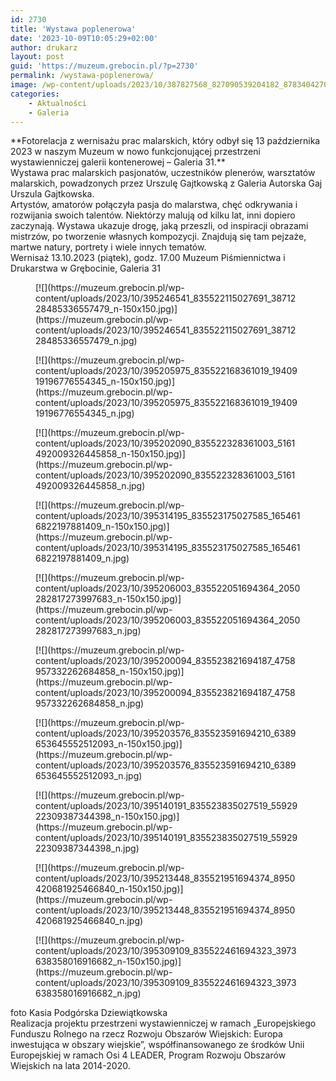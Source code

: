 ```yaml
---
id: 2730
title: 'Wystawa poplenerowa'
date: '2023-10-09T10:05:29+02:00'
author: drukarz
layout: post
guid: 'https://muzeum.grebocin.pl/?p=2730'
permalink: /wystawa-poplenerowa/
image: /wp-content/uploads/2023/10/387827568_827090539204182_8783404270078384064_n.jpg
categories:
    - Aktualności
    - Galeria
---
```


<div class="" dir="auto"><div class="x1iorvi4 x1pi30zi x1l90r2v x1swvt13" data-ad-comet-preview="message" data-ad-preview="message" id=":r2s4:"><div class="x78zum5 xdt5ytf xz62fqu x16ldp7u"><div class="xu06os2 x1ok221b"><div class="xdj266r x11i5rnm xat24cr x1mh8g0r x1vvkbs x126k92a"><div dir="auto">**Fotorelacja z wernisażu prac malarskich, który odbył się 13 października 2023 w naszym Muzeum w nowo funkcjonującej przestrzeni wystawienniczej galerii kontenerowej – Galeria 31.**</div></div><div dir="auto"></div><div dir="auto"><div class="x11i5rnm xat24cr x1mh8g0r x1vvkbs xtlvy1s x126k92a"><div dir="auto">Wystawa prac malarskich pasjonatów, uczestników plenerów, warsztatów malarskich, powadzonych przez Urszulę Gajtkowską z <span class="xt0psk2">Galeria Autorska Gaj Urszula Gajtkowska</span>.</div></div><div dir="auto"></div><div class="x11i5rnm xat24cr x1mh8g0r x1vvkbs xtlvy1s x126k92a"><div dir="auto">Artystów, amatorów połączyła pasja do malarstwa, chęć odkrywania i rozwijania swoich talentów. Niektórzy malują od kilku lat, inni dopiero zaczynają. Wystawa ukazuje drogę, jaką przeszli, od inspiracji obrazami mistrzów, po tworzenie własnych kompozycji. Znajdują się tam pejzaże, martwe natury, portrety i wiele innych tematów.</div></div><div class="x11i5rnm xat24cr x1mh8g0r x1vvkbs xtlvy1s x126k92a"><div dir="auto">Wernisaż 13.10.2023 (piątek), godz. 17.00 <span class="xt0psk2">Muzeum Piśmiennictwa i Drukarstwa w Grębocinie</span>, Galeria 31</div></div></div></div><div dir="auto"></div><div class="xu06os2 x1ok221b"><div dir="auto"><div class="gallery galleryid-2730 gallery-columns-5 gallery-size-thumbnail" id="gallery-40"><figure class="gallery-item"><div class="gallery-icon landscape"> [![](https://muzeum.grebocin.pl/wp-content/uploads/2023/10/395246541_835522115027691_3871228485336557479_n-150x150.jpg)](https://muzeum.grebocin.pl/wp-content/uploads/2023/10/395246541_835522115027691_3871228485336557479_n.jpg) </div></figure><figure class="gallery-item"><div class="gallery-icon landscape"> [![](https://muzeum.grebocin.pl/wp-content/uploads/2023/10/395205975_835522168361019_1940919196776554345_n-150x150.jpg)](https://muzeum.grebocin.pl/wp-content/uploads/2023/10/395205975_835522168361019_1940919196776554345_n.jpg) </div></figure><figure class="gallery-item"><div class="gallery-icon landscape"> [![](https://muzeum.grebocin.pl/wp-content/uploads/2023/10/395202090_835522328361003_5161492009326445858_n-150x150.jpg)](https://muzeum.grebocin.pl/wp-content/uploads/2023/10/395202090_835522328361003_5161492009326445858_n.jpg) </div></figure><figure class="gallery-item"><div class="gallery-icon landscape"> [![](https://muzeum.grebocin.pl/wp-content/uploads/2023/10/395314195_835523175027585_1654616822197881409_n-150x150.jpg)](https://muzeum.grebocin.pl/wp-content/uploads/2023/10/395314195_835523175027585_1654616822197881409_n.jpg) </div></figure><figure class="gallery-item"><div class="gallery-icon portrait"> [![](https://muzeum.grebocin.pl/wp-content/uploads/2023/10/395206003_835522051694364_2050282817273997683_n-150x150.jpg)](https://muzeum.grebocin.pl/wp-content/uploads/2023/10/395206003_835522051694364_2050282817273997683_n.jpg) </div></figure><figure class="gallery-item"><div class="gallery-icon landscape"> [![](https://muzeum.grebocin.pl/wp-content/uploads/2023/10/395200094_835523821694187_4758957332262684858_n-150x150.jpg)](https://muzeum.grebocin.pl/wp-content/uploads/2023/10/395200094_835523821694187_4758957332262684858_n.jpg) </div></figure><figure class="gallery-item"><div class="gallery-icon landscape"> [![](https://muzeum.grebocin.pl/wp-content/uploads/2023/10/395203576_835523591694210_6389653645552512093_n-150x150.jpg)](https://muzeum.grebocin.pl/wp-content/uploads/2023/10/395203576_835523591694210_6389653645552512093_n.jpg) </div></figure><figure class="gallery-item"><div class="gallery-icon landscape"> [![](https://muzeum.grebocin.pl/wp-content/uploads/2023/10/395140191_835523835027519_5592922309387344398_n-150x150.jpg)](https://muzeum.grebocin.pl/wp-content/uploads/2023/10/395140191_835523835027519_5592922309387344398_n.jpg) </div></figure><figure class="gallery-item"><div class="gallery-icon landscape"> [![](https://muzeum.grebocin.pl/wp-content/uploads/2023/10/395213448_835521951694374_8950420681925466840_n-150x150.jpg)](https://muzeum.grebocin.pl/wp-content/uploads/2023/10/395213448_835521951694374_8950420681925466840_n.jpg) </div></figure><figure class="gallery-item"><div class="gallery-icon landscape"> [![](https://muzeum.grebocin.pl/wp-content/uploads/2023/10/395309109_835522461694323_3973638358016916682_n-150x150.jpg)](https://muzeum.grebocin.pl/wp-content/uploads/2023/10/395309109_835522461694323_3973638358016916682_n.jpg) </div></figure> </div>foto <span class="x193iq5w xeuugli x13faqbe x1vvkbs xlh3980 xvmahel x1n0sxbx x1lliihq x1s928wv xhkezso x1gmr53x x1cpjm7i x1fgarty x1943h6x xudqn12 x3x7a5m x6prxxf xvq8zen xo1l8bm xzsf02u x1yc453h" dir="auto"><span class="xt0psk2">Kasia Podgórska Dziewiątkowska</span></span>

</div></div><div class="xu06os2 x1ok221b"><div dir="auto"></div><div class="x11i5rnm xat24cr x1mh8g0r x1vvkbs xtlvy1s x126k92a"><div dir="auto">Realizacja projektu przestrzeni wystawienniczej w ramach „Europejskiego Funduszu Rolnego na rzecz Rozwoju Obszarów Wiejskich: Europa inwestująca w obszary wiejskie”, współfinansowanego ze środków Unii Europejskiej w ramach Osi 4 LEADER, Program Rozwoju Obszarów Wiejskich na lata 2014-2020.</div></div></div></div></div></div>